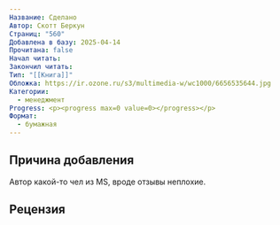 ```yaml
---
Название: Сделано
Автор: Скотт Беркун
Страниц: "560"
Добавлена в базу: 2025-04-14
Прочитана: false
Начал читать: 
Закончил читать: 
Тип: "[[Книга]]"
Обложка: https://ir.ozone.ru/s3/multimedia-w/wc1000/6656535644.jpg
Категории:
  - менеджмент
Progress: <p><progress max=0 value=0></progress></p>
Формат:
  - бумажная
---
```

## Причина добавления

Автор какой-то чел из MS, вроде отзывы неплохие.

## Рецензия
